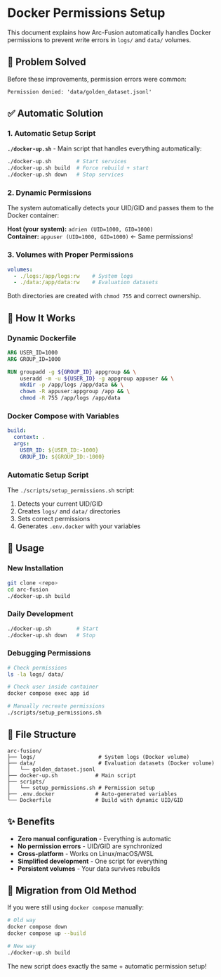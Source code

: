 # Docker Permissions Setup

This document explains how Arc-Fusion automatically handles Docker permissions to prevent write errors in `logs/` and `data/` volumes.

## 🎯 Problem Solved

Before these improvements, permission errors were common:
```
Permission denied: 'data/golden_dataset.jsonl'
```

## ✅ Automatic Solution

### 1. Automatic Setup Script

**`./docker-up.sh`** - Main script that handles everything automatically:
```bash
./docker-up.sh        # Start services
./docker-up.sh build  # Force rebuild + start  
./docker-up.sh down   # Stop services
```

### 2. Dynamic Permissions

The system automatically detects your UID/GID and passes them to the Docker container:

**Host (your system):** `adrien (UID=1000, GID=1000)`  
**Container:** `appuser (UID=1000, GID=1000)` ← Same permissions!

### 3. Volumes with Proper Permissions

```yaml
volumes:
  - ./logs:/app/logs:rw    # System logs
  - ./data:/app/data:rw    # Evaluation datasets
```

Both directories are created with `chmod 755` and correct ownership.

## 🔧 How It Works

### Dynamic Dockerfile
```dockerfile
ARG USER_ID=1000
ARG GROUP_ID=1000

RUN groupadd -g ${GROUP_ID} appgroup && \
    useradd -m -u ${USER_ID} -g appgroup appuser && \
    mkdir -p /app/logs /app/data && \
    chown -R appuser:appgroup /app && \
    chmod -R 755 /app/logs /app/data
```

### Docker Compose with Variables
```yaml
build: 
  context: .
  args:
    USER_ID: ${USER_ID:-1000}
    GROUP_ID: ${GROUP_ID:-1000}
```

### Automatic Setup Script
The `./scripts/setup_permissions.sh` script:
1. Detects your current UID/GID
2. Creates `logs/` and `data/` directories
3. Sets correct permissions
4. Generates `.env.docker` with your variables

## 🚀 Usage

### New Installation
```bash
git clone <repo>
cd arc-fusion
./docker-up.sh build
```

### Daily Development
```bash
./docker-up.sh        # Start
./docker-up.sh down   # Stop
```

### Debugging Permissions
```bash
# Check permissions
ls -la logs/ data/

# Check user inside container
docker compose exec app id

# Manually recreate permissions
./scripts/setup_permissions.sh
```

## 📁 File Structure

```
arc-fusion/
├── logs/                    # System logs (Docker volume)
├── data/                    # Evaluation datasets (Docker volume)
│   └── golden_dataset.jsonl
├── docker-up.sh            # Main script
├── scripts/
│   └── setup_permissions.sh # Permission setup
├── .env.docker             # Auto-generated variables
└── Dockerfile              # Build with dynamic UID/GID
```

## ✨ Benefits

- **Zero manual configuration** - Everything is automatic
- **No permission errors** - UID/GID are synchronized
- **Cross-platform** - Works on Linux/macOS/WSL
- **Simplified development** - One script for everything
- **Persistent volumes** - Your data survives rebuilds

## 🔄 Migration from Old Method

If you were still using `docker compose` manually:

```bash
# Old way
docker compose down
docker compose up --build

# New way  
./docker-up.sh build
```

The new script does exactly the same + automatic permission setup! 